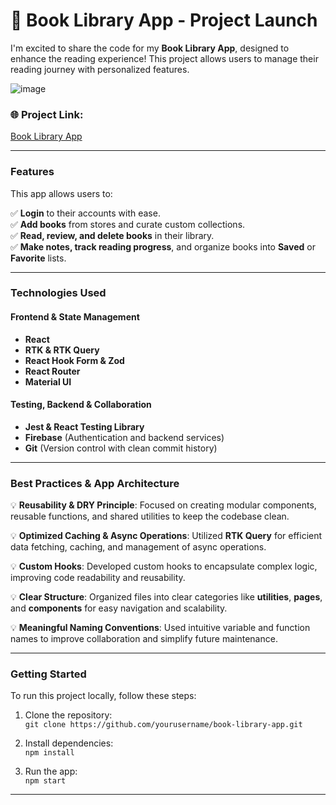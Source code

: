 # 🚀 **Book Library App** - Project Launch

I'm excited to share the code for my **Book Library App**, designed to enhance the reading experience! This project allows users to manage their reading journey with personalized features.

![image](https://github.com/user-attachments/assets/0f2af355-d199-4412-aa33-46a8200221e7)


### 🌐 **Project Link:**  
[Book Library App](https://abdulrahman707.netlify.app/)

---

### **Features**  
This app allows users to:

✅ **Login** to their accounts with ease.  
✅ **Add books** from stores and curate custom collections.  
✅ **Read, review, and delete books** in their library.  
✅ **Make notes, track reading progress**, and organize books into **Saved** or **Favorite** lists.  

---

### **Technologies Used**  

#### **Frontend & State Management**  
- **React**  
- **RTK & RTK Query**  
- **React Hook Form & Zod**  
- **React Router**  
- **Material UI**

#### **Testing, Backend & Collaboration**  
- **Jest & React Testing Library**  
- **Firebase** (Authentication and backend services)  
- **Git** (Version control with clean commit history)

---

### **Best Practices & App Architecture**

💡 **Reusability & DRY Principle**: Focused on creating modular components, reusable functions, and shared utilities to keep the codebase clean.

💡 **Optimized Caching & Async Operations**: Utilized **RTK Query** for efficient data fetching, caching, and management of async operations.

💡 **Custom Hooks**: Developed custom hooks to encapsulate complex logic, improving code readability and reusability.

💡 **Clear Structure**: Organized files into clear categories like **utilities**, **pages**, and **components** for easy navigation and scalability.

💡 **Meaningful Naming Conventions**: Used intuitive variable and function names to improve collaboration and simplify future maintenance.

---

### **Getting Started**  
To run this project locally, follow these steps:

1. Clone the repository:  
   `git clone https://github.com/yourusername/book-library-app.git`
   
2. Install dependencies:  
   `npm install`
   
3. Run the app:  
   `npm start`

---

